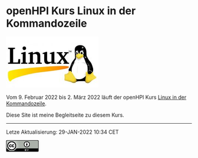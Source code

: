 # openHPI Kurs Linux in der Kommandozeile
![Linux Logo](./assets/24944955000_7b48df73ba_small.jpg)

Vom 9. Februar 2022 bis 2. März 2022 läuft der openHPI Kurs
[Linux in der Kommandozeile](https://open.hpi.de/courses/linux2022).

Diese Site ist meine Begleitseite zu diesem Kurs.

---

Letze Aktualisierung: <time datetime="2022-01-29T10:34+0100">29-JAN-2022 10:34 CET</time>

[![CC-BY 4.0](./assets/cc-by_88x31.png)](https://creativecommons.org/licenses/by/4.0/)
